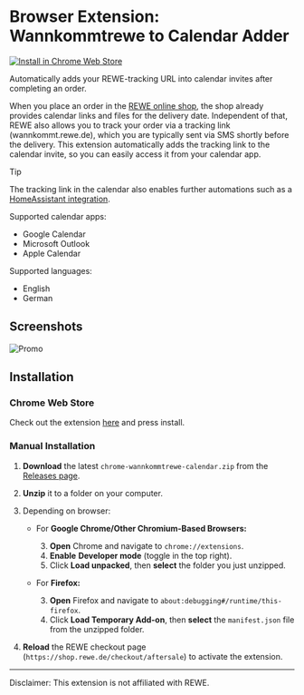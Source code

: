 # Browser Extension: Wannkommtrewe to Calendar Adder

[![Install in Chrome Web Store](https://img.shields.io/badge/chrome_web_store-install_now-blue)](https://chromewebstore.google.com/detail/wannkommtrewe-kalendar-ei/bbomfkejcpcodlcaehllpoanjhkbfppm)

Automatically adds your REWE-tracking URL into calendar invites after completing an order.

When you place an order in the [REWE online shop](https://shop.rewe.de/), the shop already provides calendar links and files for the delivery date. Independent of that, REWE also allows you to track your order via a tracking link (wannkommt.rewe.de), which you are typically sent via SMS shortly before the delivery. This extension automatically adds the tracking link to the calendar invite, so you can easily access it from your calendar app.

> [!TIP]  
> The tracking link in the calendar also enables further automations such as a [HomeAssistant integration](https://github.com/toelke/rewe-lieferung-home-assistant).

Supported calendar apps:
- Google Calendar
- Microsoft Outlook
- Apple Calendar

Supported languages:
- English
- German

## Screenshots

![Promo](./assets/promo.png)

## Installation

### Chrome Web Store

Check out the extension [here](https://chrome.google.com/webstore/devconsole/a176ee0f-d390-4533-83ba-cd80b44978d9/bbomfkejcpcodlcaehllpoanjhkbfppm/edit) and press install. 

### Manual Installation

1. **Download** the latest `chrome-wannkommtrewe-calendar.zip` from the [Releases page](https://github.com/LinqLover/wannkommtrewe-calendar/releases).
2. **Unzip** it to a folder on your computer.  
3. Depending on browser:

   - For **Google Chrome/Other Chromium-Based Browsers:**

     3. **Open** Chrome and navigate to `chrome://extensions`.  
     4. **Enable** **Developer mode** (toggle in the top right).  
     5. Click **Load unpacked**, then **select** the folder you just unzipped.  

   - For **Firefox:**

     3. **Open** Firefox and navigate to `about:debugging#/runtime/this-firefox`.  
     4. Click **Load Temporary Add-on**, then **select** the `manifest.json` file from the unzipped folder.  

6. **Reload** the REWE checkout page (`https://shop.rewe.de/checkout/aftersale`) to activate the extension.

---

Disclaimer: This extension is not affiliated with REWE.
